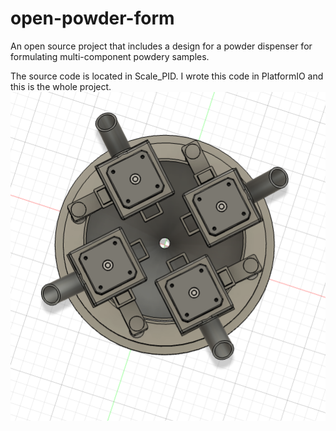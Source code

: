 # open-powder-form
An open source project that includes a design for a powder dispenser for formulating multi-component powdery samples.

The source code is located in Scale_PID. I wrote this code in PlatformIO and this is the whole project.
![bird](./images/birds_eye_view.png)
